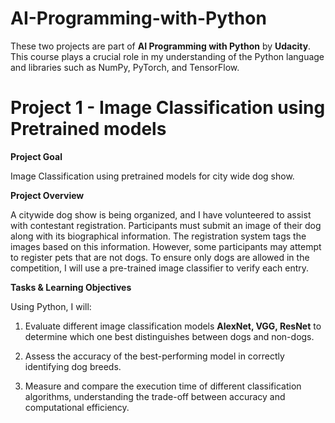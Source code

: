 # AI-Programming-with-Python
These two projects are part of **AI Programming with Python** by **Udacity**. This course plays a crucial role in my understanding of the Python language and libraries such as NumPy, PyTorch, and TensorFlow.
# Project 1 - Image Classification using Pretrained models
**Project Goal**

Image Classification using pretrained models for city wide dog show. 

**Project Overview**

A citywide dog show is being organized, and I have volunteered to assist with contestant registration. Participants must submit an image of their dog along with its biographical information. The registration system tags the images based on this information.
However, some participants may attempt to register pets that are not dogs. To ensure only dogs are allowed in the competition, I will use a pre-trained image classifier to verify each entry.

**Tasks & Learning Objectives**

Using Python, I will:

1. Evaluate different image classification models **AlexNet, VGG, ResNet** to determine which one best distinguishes between dogs and non-dogs.

2. Assess the accuracy of the best-performing model in correctly identifying dog breeds.

3. Measure and compare the execution time of different classification algorithms, understanding the trade-off between accuracy and computational efficiency.
